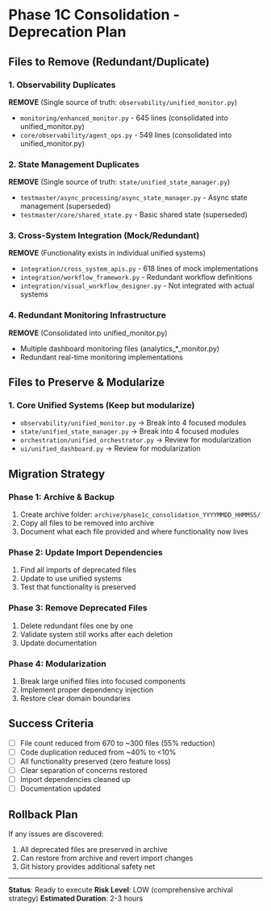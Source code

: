 # Phase 1C Consolidation - Deprecation Plan

## Files to Remove (Redundant/Duplicate)

### 1. Observability Duplicates
**REMOVE** (Single source of truth: `observability/unified_monitor.py`)
- `monitoring/enhanced_monitor.py` - 645 lines (consolidated into unified_monitor.py)
- `core/observability/agent_ops.py` - 549 lines (consolidated into unified_monitor.py) 

### 2. State Management Duplicates
**REMOVE** (Single source of truth: `state/unified_state_manager.py`)
- `testmaster/async_processing/async_state_manager.py` - Async state management (superseded)
- `testmaster/core/shared_state.py` - Basic shared state (superseded)

### 3. Cross-System Integration (Mock/Redundant)
**REMOVE** (Functionality exists in individual unified systems)
- `integration/cross_system_apis.py` - 618 lines of mock implementations
- `integration/workflow_framework.py` - Redundant workflow definitions
- `integration/visual_workflow_designer.py` - Not integrated with actual systems

### 4. Redundant Monitoring Infrastructure  
**REMOVE** (Consolidated into unified_monitor.py)
- Multiple dashboard monitoring files (analytics_*_monitor.py)
- Redundant real-time monitoring implementations

## Files to Preserve & Modularize

### 1. Core Unified Systems (Keep but modularize)
- `observability/unified_monitor.py` → Break into 4 focused modules
- `state/unified_state_manager.py` → Break into 4 focused modules
- `orchestration/unified_orchestrator.py` → Review for modularization
- `ui/unified_dashboard.py` → Review for modularization

## Migration Strategy

### Phase 1: Archive & Backup
1. Create archive folder: `archive/phase1c_consolidation_YYYYMMDD_HHMMSS/`
2. Copy all files to be removed into archive
3. Document what each file provided and where functionality now lives

### Phase 2: Update Import Dependencies
1. Find all imports of deprecated files
2. Update to use unified systems
3. Test that functionality is preserved

### Phase 3: Remove Deprecated Files
1. Delete redundant files one by one
2. Validate system still works after each deletion
3. Update documentation

### Phase 4: Modularization
1. Break large unified files into focused components
2. Implement proper dependency injection
3. Restore clear domain boundaries

## Success Criteria

- [ ] File count reduced from 670 to ~300 files (55% reduction)
- [ ] Code duplication reduced from ~40% to <10%
- [ ] All functionality preserved (zero feature loss)
- [ ] Clear separation of concerns restored
- [ ] Import dependencies cleaned up
- [ ] Documentation updated

## Rollback Plan

If any issues are discovered:
1. All deprecated files are preserved in archive
2. Can restore from archive and revert import changes
3. Git history provides additional safety net

---
**Status**: Ready to execute
**Risk Level**: LOW (comprehensive archival strategy)
**Estimated Duration**: 2-3 hours